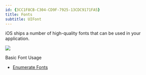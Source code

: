 ```yaml
---
id: {3CC1F8CB-C304-CD9F-7925-13CDC9171FA5}  
title: Fonts  
subtitle: UIFont  
---
```


iOS ships a number of high-quality fonts that can be used in your
application.

 [ ![](Images/EnumerateFonts.png)](Images/EnumerateFonts.png)

Basic Font Usage

-   [Enumerate Fonts](/recipes/ios/standard_controls/fonts/enumerate_fonts)